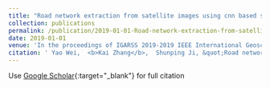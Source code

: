 ```yaml
---
title: "Road network extraction from satellite images using cnn based segmentation and tracing"
collection: publications
permalink: /publication/2019-01-01-Road-network-extraction-from-satellite-images-using-cnn-based-segmentation-and-tracing
date: 2019-01-01
venue: 'In the proceedings of IGARSS 2019-2019 IEEE International Geoscience and Remote Sensing Symposium'
citation: ' Yao Wei,  <b>Kai Zhang</b>,  Shunping Ji, &quot;Road network extraction from satellite images using cnn based segmentation and tracing.&quot; In the proceedings of IGARSS 2019-2019 IEEE International Geoscience and Remote Sensing Symposium, 2019.'
---
```

Use [Google Scholar](https://scholar.google.com/scholar?q=Road+network+extraction+from+satellite+images+using+cnn+based+segmentation+and+tracing){:target="_blank"} for full citation